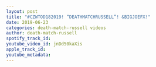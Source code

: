```yaml
---
layout: post
title: "#CZWTOD182019! “DEATHMATCHRUSSELL”! &BIGJOEFX!"
date: 2019-06-23
categories: death-match-russell videos
author: death-match-russell
spotify_track_id: 
youtube_video_id: jnDd50kaXis
apple_track_id: 
youtube_metadata: 
---
```

